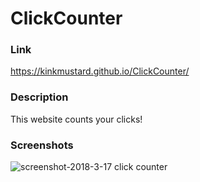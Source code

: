 # ClickCounter

### Link
https://kinkmustard.github.io/ClickCounter/

### Description
This website counts your clicks!

### Screenshots
![screenshot-2018-3-17 click counter](https://user-images.githubusercontent.com/35824656/37558445-e9825f4c-29d9-11e8-94a2-b7aaabe7554b.png)


